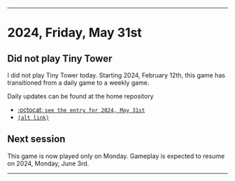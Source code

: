 
***

# 2024, Friday, May 31st

## Did not play Tiny Tower

<!-- TODO: For each weekly entry, make sure the date is correct. The day of the week should be modified in 4 places !-->

I did not play Tiny Tower today. Starting 2024, February 12th, this game has transitioned from a daily game to a weekly game.

Daily updates can be found at the home repository

- [:octocat: `see the entry for 2024, May 31st`](https://github.com/seanpm2001/SeansLifeArchive_Images_TinyTower/tree/master/tiny%20tower/2024/05_May/31/) 
- [`(alt link)`](/tiny%20tower/2024/05_May/31/)

## Next session

This game is now played only on Monday. Gameplay is expected to resume on 2024, Monday, June 3rd.

***
